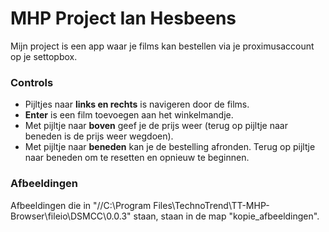 # MHP Project Ian Hesbeens

Mijn project is een app waar je films kan bestellen via je proximusaccount op je settopbox.

### Controls

* Pijltjes naar **links en rechts** is navigeren door de films.
* **Enter** is een film toevoegen aan het winkelmandje.
* Met pijltje naar **boven** geef je de prijs weer (terug op pijltje naar beneden is de prijs weer wegdoen).
* Met pijltje naar **beneden** kan je de bestelling afronden.  Terug op pijltje naar beneden om te resetten en opnieuw te beginnen.

### Afbeeldingen
Afbeeldingen die in "//C:\Program Files\TechnoTrend\TT-MHP-Browser\fileio\DSMCC\0.0.3" staan, staan in de map "kopie_afbeeldingen".
